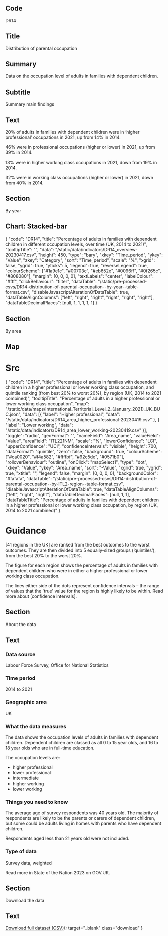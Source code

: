 ## Code
DR14

## Title
Distribution of parental occupation

## Summary
Data on the occupation level of adults in families with dependent children.

## Subtitle
Summary main findings

## Text
20% of adults in families with dependent children were in ‘higher professional’ occupations in 2021, up from 14% in 2014.

46% were in professional occupations (higher or lower) in 2021, up from 39% in 2014.

13% were in higher working class occupations in 2021, down from 19% in 2014.

32% were in working class occupations (higher or lower) in 2021, down from 40% in 2014.

## Section
By year

## Chart: Stacked-bar
{
    "code": "DR14",
    "title": "Percentage of adults in families with dependent children in different occupation levels, over time (UK, 2014 to 2021)",
    "tooltipTitle": "",
    "data": "/static/data/indicators/DR14_overview-20230417.csv",
    "height": 450,
    "type": "bary",
    "xkey": "Time_period",
    "ykey": "Value",
    "zkey": "Category",
    "sort": "Time_period",
    "scale": "%",
    "xgrid": false,
    "ygrid": true,
    "yticks": 5,
    "legend": true,
    "reverseLegend": true,
    "colourScheme": ["#1a9e1c", "#00703c", "#eb652e", "#0096ff", "#0f265c", "#808080"],
    "margin": [0, 0, 0, 0],
    "textLabels": "center",
    "labelColour": "#fff",
    "clickBehaviour": "filter",
    "dataTable": "/static/pre-processed-csvs/DR14-distribution-of-parental-occupation--by-year--table-format.csv",
    "disableJavascriptAlterationOfDataTable": true,
    "dataTableAlignColumns": ["left", "right", "right", "right", "right", "right"],
    "dataTableDecimalPlaces": [null, 1, 1, 1, 1, 1]
}

## Section
By area

## Map
# Src
{
    "code": "DR14",
    "title": "Percentage of adults in families with dependent children in a higher professional or lower working class occupation, and quintile ranking (from best 20% to worst 20%), by region (UK, 2014 to 2021 combined)",
    "tooltipTitle": "Percentage of adults in a higher professional or lower working class occupation",
    "map": "/static/data/maps/International_Territorial_Level_2_(January_2021)_UK_BUC.json",
    "data": [{
        "label": "Higher professional",
        "data": "/static/data/indicators/DR14_area_higher_professional-20230419.csv"
    }, {
        "label": "Lower working",
        "data": "/static/data/indicators/DR14_area_lower_working-20230419.csv"
    }],
    "toggle": "radio",
    "geoFormat": "",
    "nameField": "Area_name",
    "valueField": "Value",
    "areaField": "ITL221NM",
    "scale": "%",
    "lowerConfidence": "LCI",
    "upperConfidence": "UCI",
    "confidenceIntervals": "visible",
    "height": 700,
    "dataFormat": "quintile",
    "zero": false,
    "background": true,
    "colourScheme": ["#ca0020", "#f4a582", "#ffffbf", "#92c5de", "#0571b0"],
    "rolloverBehaviour": "outline",
    "onClick": "mapSelect1",
    "type": "dot",
    "xkey": "Value",
    "ykey": "Area_name",
    "sort": "-Value",
    "xgrid": true,
    "ygrid": true,
    "xtitle": "",
    "legend": false,
    "margin": [0, 0, 0, 0],
    "backgroundColor": "#fafafa",
    "dataTable": "/static/pre-processed-csvs/DR14-distribution-of-parental-occupation--by-ITL2-region--table-format.csv",
    "disableJavascriptAlterationOfDataTable": true,
    "dataTableAlignColumns": ["left", "right", "right"],
    "dataTableDecimalPlaces": [null, 1, 1],
    "dataTableTitle": "Percentage of adults in families with dependent children in a higher professional or lower working class occupation, by region (UK, 2014 to 2021 combined)"
}

# Guidance
[41 regions in the UK] are ranked from the best outcomes to the worst outcomes.
They are then divided into 5 equally-sized groups (‘quintiles’), from the best 20% to the worst 20%.

The figure for each region shows the percentage of adults in families with dependent children who were in either
a higher professional or lower working class occupation.

The lines either side of the dots represent confidence intervals – the range of values that the 'true' value for
the region is highly likely to be within. Read more about [confidence intervals].

## Section
About the data

## Text
### Data source
Labour Force Survey, Office for National Statistics

### Time period
2014 to 2021

### Geographic area
UK

### What the data measures
The data shows the occupation levels of adults in families with dependent children.
Dependent children are classed as all 0 to 15 year olds, and 16 to 18 year olds who are in full-time education.

The occupation levels are:

* higher professional
* lower professional
* intermediate
* higher working
* lower working

### Things you need to know
The average age of survey respondents was 40 years old. The majority of respondents are likely to be the parents or
carers of dependent children, but some could be adults living in homes with parents who have dependent children.

Respondents aged less than 21 years old were not included.

### Type of data
Survey data, weighted

Read more in State of the Nation 2023 on GOV.UK.

## Section
Download the data

## Text
[Download full dataset (CSV)](/static/data/full-datasets/DR14-distribution-of-parental-occupation--full-dataset.csv){: target="_blank" class="download" }
